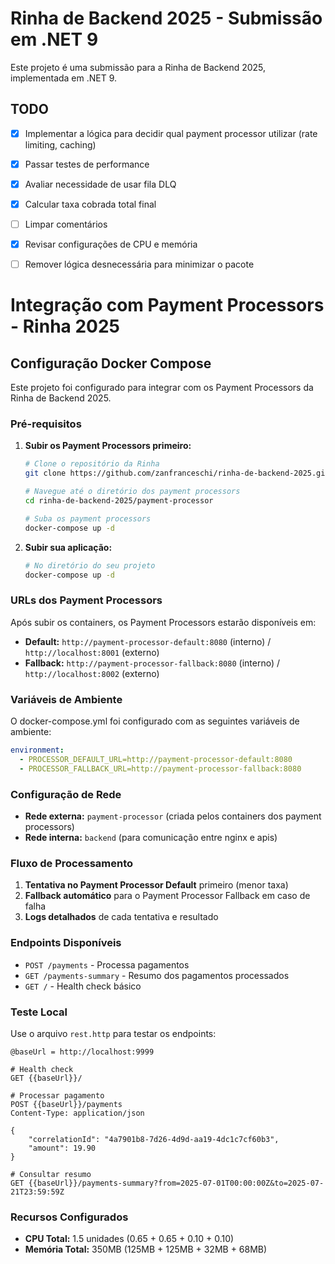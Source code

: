 # Rinha de Backend 2025 - Submissão em .NET 9

Este projeto é uma submissão para a Rinha de Backend 2025, implementada em .NET 9.

## TODO

- [x] Implementar a lógica para decidir qual payment processor utilizar (rate limiting, caching)
- [x] Passar testes de performance
- [x] Avaliar necessidade de usar fila DLQ
- [x] Calcular taxa cobrada total final
- [ ] Limpar comentários
- [x] Revisar configurações de CPU e memória
- [ ] Remover lógica desnecessária para minimizar o pacote


# Integração com Payment Processors - Rinha 2025

## Configuração Docker Compose

Este projeto foi configurado para integrar com os Payment Processors da Rinha de Backend 2025.

### Pré-requisitos

1. **Subir os Payment Processors primeiro:**
   ```bash
   # Clone o repositório da Rinha
   git clone https://github.com/zanfranceschi/rinha-de-backend-2025.git
   
   # Navegue até o diretório dos payment processors
   cd rinha-de-backend-2025/payment-processor
   
   # Suba os payment processors
   docker-compose up -d
   ```

2. **Subir sua aplicação:**
   ```bash
   # No diretório do seu projeto
   docker-compose up -d
   ```

### URLs dos Payment Processors

Após subir os containers, os Payment Processors estarão disponíveis em:

- **Default:** `http://payment-processor-default:8080` (interno) / `http://localhost:8001` (externo)
- **Fallback:** `http://payment-processor-fallback:8080` (interno) / `http://localhost:8002` (externo)

### Variáveis de Ambiente

O docker-compose.yml foi configurado com as seguintes variáveis de ambiente:

```yaml
environment:
  - PROCESSOR_DEFAULT_URL=http://payment-processor-default:8080
  - PROCESSOR_FALLBACK_URL=http://payment-processor-fallback:8080
```

### Configuração de Rede

- **Rede externa:** `payment-processor` (criada pelos containers dos payment processors)
- **Rede interna:** `backend` (para comunicação entre nginx e apis)

### Fluxo de Processamento

1. **Tentativa no Payment Processor Default** primeiro (menor taxa)
2. **Fallback automático** para o Payment Processor Fallback em caso de falha
3. **Logs detalhados** de cada tentativa e resultado

### Endpoints Disponíveis

- `POST /payments` - Processa pagamentos
- `GET /payments-summary` - Resumo dos pagamentos processados
- `GET /` - Health check básico

### Teste Local

Use o arquivo `rest.http` para testar os endpoints:

```http
@baseUrl = http://localhost:9999

# Health check
GET {{baseUrl}}/

# Processar pagamento
POST {{baseUrl}}/payments
Content-Type: application/json

{
    "correlationId": "4a7901b8-7d26-4d9d-aa19-4dc1c7cf60b3",
    "amount": 19.90
}

# Consultar resumo
GET {{baseUrl}}/payments-summary?from=2025-07-01T00:00:00Z&to=2025-07-21T23:59:59Z
```

### Recursos Configurados

- **CPU Total:** 1.5 unidades (0.65 + 0.65 + 0.10 + 0.10)
- **Memória Total:** 350MB (125MB + 125MB + 32MB + 68MB)
